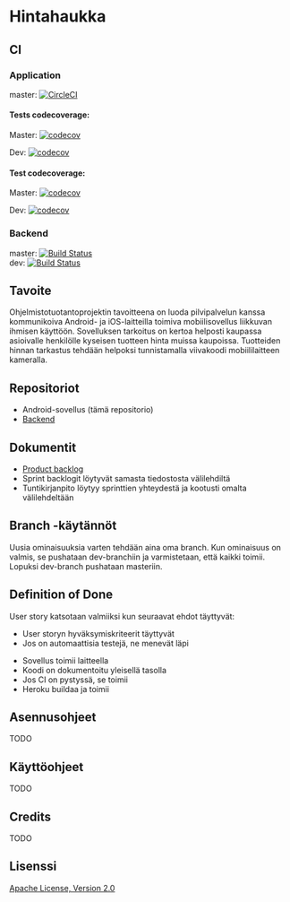 # Hintahaukka

## CI

### Application

master: [![CircleCI](https://circleci.com/gh/Hintahaukka/application.svg?style=svg)](https://circleci.com/gh/Hintahaukka/application)

#### Tests codecoverage:

Master: [![codecov](https://codecov.io/gh/Hintahaukka/application/branch/master/graph/badge.svg)](https://codecov.io/gh/Hintahaukka/application)

Dev: [![codecov](https://codecov.io/gh/Hintahaukka/application/branch/dev/graph/badge.svg)](https://codecov.io/gh/Hintahaukka/application)

#### Test codecoverage:
Master: [![codecov](https://codecov.io/gh/Hintahaukka/backend/branch/master/graph/badge.svg)](https://codecov.io/gh/Hintahaukka/backend)

Dev: [![codecov](https://codecov.io/gh/Hintahaukka/backend/branch/dev/graph/badge.svg)](https://codecov.io/gh/Hintahaukka/backend)

### Backend

master: [![Build Status](https://travis-ci.org/Hintahaukka/backend.svg?branch=master)](https://travis-ci.org/Hintahaukka/backend)  
dev: [![Build Status](https://travis-ci.org/Hintahaukka/backend.svg?branch=dev)](https://travis-ci.org/Hintahaukka/backend)

## Tavoite

Ohjelmistotuotantoprojektin tavoitteena on luoda pilvipalvelun kanssa kommunikoiva Android- ja iOS-laitteilla toimiva
mobiilisovellus liikkuvan ihmisen käyttöön. Sovelluksen tarkoitus on kertoa helposti kaupassa asioivalle henkilölle kyseisen
tuotteen hinta muissa kaupoissa. Tuotteiden hinnan tarkastus tehdään helpoksi tunnistamalla viivakoodi mobiililaitteen
kameralla.

## Repositoriot

* Android-sovellus (tämä repositorio)
* [Backend](https://github.com/Hintahaukka/backend/tree/master)

## Dokumentit

* [Product backlog](https://docs.google.com/spreadsheets/d/1Mazq4EFbfbMsLPeCpOckbu11LNR1Ki2RiNf460z-rpU/edit#gid=0)
* Sprint backlogit löytyvät samasta tiedostosta välilehdiltä
* Tuntikirjanpito löytyy sprinttien yhteydestä ja kootusti omalta välilehdeltään

## Branch -käytännöt

Uusia ominaisuuksia varten tehdään aina oma branch. Kun ominaisuus on valmis, se pushataan dev-branchiin ja varmistetaan, että kaikki toimii. Lopuksi dev-branch pushataan masteriin.

## Definition of Done

User story katsotaan valmiiksi kun seuraavat ehdot täyttyvät:

* User storyn hyväksymiskriteerit täyttyvät
* Jos on automaattisia testejä, ne menevät läpi
<!--
* The line coverage of tests is decent  
-->
* Sovellus toimii laitteella
* Koodi on dokumentoitu yleisellä tasolla
* Jos CI on pystyssä, se toimii
* Heroku buildaa ja toimii

## Asennusohjeet

TODO

## Käyttöohjeet

TODO

## Credits

TODO

## Lisenssi

[Apache License, Version 2.0](https://www.apache.org/licenses/LICENSE-2.0)
